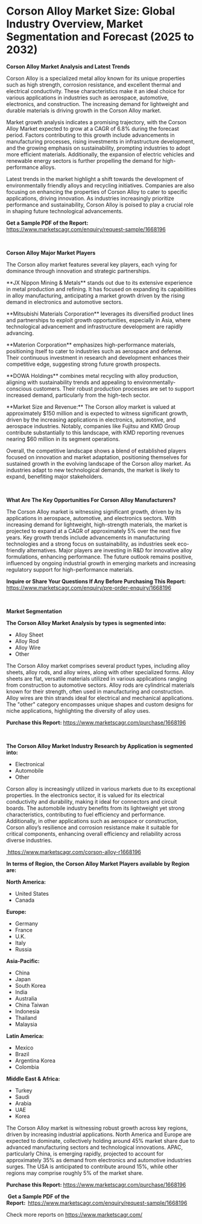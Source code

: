 <p><h1>Corson Alloy Market Size: Global Industry Overview, Market Segmentation and Forecast (2025 to 2032)</h1></p><p><strong>Corson Alloy Market Analysis and Latest Trends</strong></p>
<p><p>Corson Alloy is a specialized metal alloy known for its unique properties such as high strength, corrosion resistance, and excellent thermal and electrical conductivity. These characteristics make it an ideal choice for various applications in industries such as aerospace, automotive, electronics, and construction. The increasing demand for lightweight and durable materials is driving growth in the Corson Alloy market.</p><p>Market growth analysis indicates a promising trajectory, with the Corson Alloy Market expected to grow at a CAGR of 6.8% during the forecast period. Factors contributing to this growth include advancements in manufacturing processes, rising investments in infrastructure development, and the growing emphasis on sustainability, prompting industries to adopt more efficient materials. Additionally, the expansion of electric vehicles and renewable energy sectors is further propelling the demand for high-performance alloys.</p><p>Latest trends in the market highlight a shift towards the development of environmentally friendly alloys and recycling initiatives. Companies are also focusing on enhancing the properties of Corson Alloy to cater to specific applications, driving innovation. As industries increasingly prioritize performance and sustainability, Corson Alloy is poised to play a crucial role in shaping future technological advancements.</p></p>
<p><strong>Get a Sample PDF of the Report:&nbsp;</strong> <a href="https://www.marketscagr.com/enquiry/request-sample/1668196?utm_campaign=2304&utm_medium=2&utm_source=Github&utm_content=ia&utm_term=06032025&utm_id=corson-alloy">https://www.marketscagr.com/enquiry/request-sample/1668196</a></p>
<p>&nbsp;</p>
<p><strong>Corson Alloy Major Market Players</strong></p>
<p><p>The Corson alloy market features several key players, each vying for dominance through innovation and strategic partnerships. </p><p>**JX Nippon Mining & Metals** stands out due to its extensive experience in metal production and refining. It has focused on expanding its capabilities in alloy manufacturing, anticipating a market growth driven by the rising demand in electronics and automotive sectors.</p><p>**Mitsubishi Materials Corporation** leverages its diversified product lines and partnerships to exploit growth opportunities, especially in Asia, where technological advancement and infrastructure development are rapidly advancing. </p><p>**Materion Corporation** emphasizes high-performance materials, positioning itself to cater to industries such as aerospace and defense. Their continuous investment in research and development enhances their competitive edge, suggesting strong future growth prospects.</p><p>**DOWA Holdings** combines metal recycling with alloy production, aligning with sustainability trends and appealing to environmentally-conscious customers. Their robust production processes are set to support increased demand, particularly from the high-tech sector.</p><p>**Market Size and Revenue:** The Corson alloy market is valued at approximately $150 million and is expected to witness significant growth, driven by the increasing applications in electronics, automotive, and aerospace industries. Notably, companies like Fujitsu and KMD Group contribute substantially to this landscape, with KMD reporting revenues nearing $60 million in its segment operations.</p><p>Overall, the competitive landscape shows a blend of established players focused on innovation and market adaptation, positioning themselves for sustained growth in the evolving landscape of the Corson alloy market. As industries adapt to new technological demands, the market is likely to expand, benefiting major stakeholders.</p></p>
<p>&nbsp;</p>
<p><strong>What Are The Key Opportunities For Corson Alloy Manufacturers?</strong></p>
<p><p>The Corson Alloy market is witnessing significant growth, driven by its applications in aerospace, automotive, and electronics sectors. With increasing demand for lightweight, high-strength materials, the market is projected to expand at a CAGR of approximately 5% over the next five years. Key growth trends include advancements in manufacturing technologies and a strong focus on sustainability, as industries seek eco-friendly alternatives. Major players are investing in R&D for innovative alloy formulations, enhancing performance. The future outlook remains positive, influenced by ongoing industrial growth in emerging markets and increasing regulatory support for high-performance materials.</p></p>
<p><strong>Inquire or Share Your Questions If Any Before Purchasing This Report:</strong> <a href="https://www.marketscagr.com/enquiry/pre-order-enquiry/1668196?utm_campaign=2304&utm_medium=2&utm_source=Github&utm_content=ia&utm_term=06032025&utm_id=corson-alloy">https://www.marketscagr.com/enquiry/pre-order-enquiry/1668196</a></p>
<p>&nbsp;</p>
<p><strong>Market Segmentation</strong></p>
<p><strong>The Corson Alloy Market Analysis by types is segmented into:</strong></p>
<p><ul><li>Alloy Sheet</li><li>Alloy Rod</li><li>Alloy Wire</li><li>Other</li></ul></p>
<p><p>The Corson Alloy market comprises several product types, including alloy sheets, alloy rods, and alloy wires, along with other specialized forms. Alloy sheets are flat, versatile materials utilized in various applications ranging from construction to automotive sectors. Alloy rods are cylindrical materials known for their strength, often used in manufacturing and construction. Alloy wires are thin strands ideal for electrical and mechanical applications. The "other" category encompasses unique shapes and custom designs for niche applications, highlighting the diversity of alloy uses.</p></p>
<p><strong>Purchase this Report:&nbsp;</strong><a href="https://www.marketscagr.com/purchase/1668196?utm_campaign=2304&utm_medium=2&utm_source=Github&utm_content=ia&utm_term=06032025&utm_id=corson-alloy">https://www.marketscagr.com/purchase/1668196</a></p>
<p>&nbsp;</p>
<p><strong>The Corson Alloy Market Industry Research by Application is segmented into:</strong></p>
<p><ul><li>Electronical</li><li>Automobile</li><li>Other</li></ul></p>
<p><p>Corson alloy is increasingly utilized in various markets due to its exceptional properties. In the electronics sector, it is valued for its electrical conductivity and durability, making it ideal for connectors and circuit boards. The automobile industry benefits from its lightweight yet strong characteristics, contributing to fuel efficiency and performance. Additionally, in other applications such as aerospace or construction, Corson alloy’s resilience and corrosion resistance make it suitable for critical components, enhancing overall efficiency and reliability across diverse industries.</p></p>
<p><a href="https://www.marketscagr.com/corson-alloy-r1668196?utm_campaign=2304&utm_medium=2&utm_source=Github&utm_content=ia&utm_term=06032025&utm_id=corson-alloy">&nbsp;https://www.marketscagr.com/corson-alloy-r1668196</a></p>
<p><strong>In terms of Region, the Corson Alloy Market Players available by Region are:</strong></p>
<p>
    <p> <strong> North America: </strong>
        <ul>
            <li>United States</li>
            <li>Canada</li>
        </ul>
        </p> 
    <p> <strong> Europe: </strong>
        <ul>
            <li>Germany</li>
            <li>France</li>
            <li>U.K.</li>
            <li>Italy</li>
            <li>Russia</li>
        </ul>
        </p> 
    <p> <strong> Asia-Pacific: </strong>
        <ul>
            <li>China</li>
            <li>Japan</li>
            <li>South Korea</li>
            <li>India</li>
            <li>Australia</li>
            <li>China Taiwan</li>
            <li>Indonesia</li>
            <li>Thailand</li>
            <li>Malaysia</li>
        </ul>
        </p> 
    <p> <strong> Latin America: </strong>
        <ul>
            <li>Mexico</li>
            <li>Brazil</li>
            <li>Argentina Korea</li>
            <li>Colombia</li>
        </ul>
        </p> 
    <p> <strong> Middle East & Africa: </strong>
        <ul>
            <li>Turkey</li>
            <li>Saudi</li>
            <li>Arabia</li>
            <li>UAE</li>
            <li>Korea</li>
        </ul>
    </p>
    </p>
<p><p>The Corson Alloy market is witnessing robust growth across key regions, driven by increasing industrial applications. North America and Europe are expected to dominate, collectively holding around 45% market share due to advanced manufacturing sectors and technological innovations. APAC, particularly China, is emerging rapidly, projected to account for approximately 35% as demand from electronics and automotive industries surges. The USA is anticipated to contribute around 15%, while other regions may comprise roughly 5% of the market share.</p></p>
<p><strong>Purchase this Report: </strong><a href="https://www.marketscagr.com/purchase/1668196?utm_campaign=2304&utm_medium=2&utm_source=Github&utm_content=ia&utm_term=06032025&utm_id=corson-alloy">https://www.marketscagr.com/purchase/1668196</a></p>
<p>&nbsp;<strong>Get a Sample PDF of the Report:&nbsp;&nbsp;</strong><a href="https://www.marketscagr.com/enquiry/request-sample/1668196?utm_campaign=2304&utm_medium=2&utm_source=Github&utm_content=ia&utm_term=06032025&utm_id=corson-alloy">https://www.marketscagr.com/enquiry/request-sample/1668196</a></p>
<p><strong></strong></p>
<p>Check more reports on <a href="https://www.marketscagr.com/?utm_campaign=2304&utm_medium=2&utm_source=Github&utm_content=ia&utm_term=06032025&utm_id=corson-alloy">https://www.marketscagr.com/</a></p>